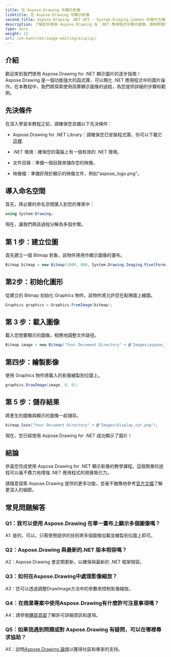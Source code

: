 ```yaml
---
title: 在 Aspose.Drawing 中顯示影像
linktitle: 在 Aspose.Drawing 中顯示影像
second_title: Aspose.Drawing .NET API - System.Drawing.Common 的替代方案
description: 了解如何使用 Aspose.Drawing 在 .NET 應用程式中顯示圖像。請按照我們的教學進行簡單步驟並增強您的視覺內容。
type: docs
weight: 12
url: /zh-hant/net/image-editing/display/
---
```

## 介紹

歡迎來到我們使用 Aspose.Drawing for .NET 顯示圖片的逐步指南！ Aspose.Drawing 是一個功能強大的函式庫，可以簡化 .NET 應用程式中的圖片操作。在本教程中，我們將探索使用該庫顯示圖像的過程，為您提供詳細的步驟和範例。

## 先決條件

在深入學習本教程之前，請確保您具備以下先決條件：

-  Aspose.Drawing for .NET Library：請確保您已安裝程式庫。你可以下載它[這裡](https://releases.aspose.com/drawing/net/).

- .NET 環境：確保您的電腦上有一個有效的 .NET 環境。

- 文件目錄：準備一個目錄來儲存您的映像。

- 映像檔：準備好用於顯示的映像文件，例如“aspose_logo.png”。

## 導入命名空間

首先，將必要的命名空間匯入到您的專案中：

```csharp
using System.Drawing;
```

現在，讓我們將該過程分解為多個步驟。

## 第 1 步：建立位圖

首先建立一個 Bitmap 對象，該物件將用作顯示圖像的畫布。

```csharp
Bitmap bitmap = new Bitmap(1000, 800, System.Drawing.Imaging.PixelFormat.Format32bppPArgb);
```

## 第2步：初始化圖形

從建立的 Bitmap 初始化 Graphics 物件。該物件將允許您在點陣圖上繪圖。

```csharp
Graphics graphics = Graphics.FromImage(bitmap);
```

## 第 3 步：載入圖像

載入您想要顯示的圖像。相應地調整文件路徑。

```csharp
Bitmap image = new Bitmap("Your Document Directory" + @"Images\aspose_logo.png");
```

## 第四步：繪製影像

使用 Graphics 物件將載入的影像繪製到位圖上。

```csharp
graphics.DrawImage(image, 0, 0);
```

## 第 5 步：儲存結果

將產生的圖像與顯示的圖像一起儲存。

```csharp
bitmap.Save("Your Document Directory" + @"Images\Display_out.png");
```

現在，您已經使用 Aspose.Drawing for .NET 成功顯示了圖片！

## 結論

恭喜您完成使用 Aspose.Drawing for .NET 顯示影像的教學課程。這個簡單的過程可以毫不費力地增強 .NET 應用程式的視覺吸引力。

請隨意探索 Aspose.Drawing 提供的更多功能，並毫不猶豫地參考[官方文檔](https://reference.aspose.com/drawing/net/)了解更深入的細節。

## 常見問題解答

### Q1：我可以使用 Aspose.Drawing 在單一畫布上顯示多個圖像嗎？

A1: 是的，可以。只需使用提供的技術將多個圖像加載並繪製到位圖上即可。

### Q2：Aspose.Drawing 與最新的.NET 版本相容嗎？

A2：Aspose.Drawing 會定期更新，以確保與最新的 .NET 框架相容。

### Q3：如何在Aspose.Drawing中處理影像縮放？

A3：您可以透過調整DrawImage方法中的參數來控制影像縮放。

### Q4：在商業專案中使用Aspose.Drawing有什麼許可注意事項嗎？

A4：請參閱[購買頁面](https://purchase.aspose.com/buy)了解許可詳細資訊和選項。

### Q5：如果我遇到問題或對 Aspose.Drawing 有疑問，可以在哪裡尋求協助？

 A5：訪問[Aspose.Drawing 論壇](https://forum.aspose.com/c/diagram/17)以獲得社區和專家的支持。